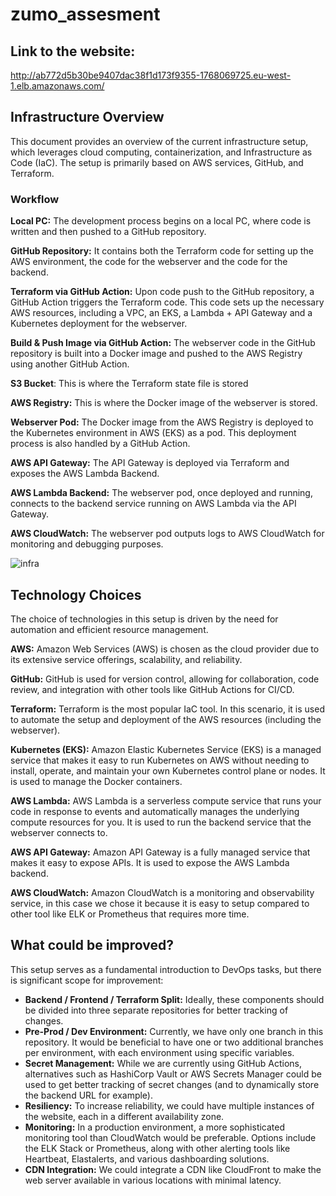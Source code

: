 # zumo_assesment

## Link to the website:
http://ab772d5b30be9407dac38f1d173f9355-1768069725.eu-west-1.elb.amazonaws.com/
## Infrastructure Overview
This document provides an overview of the current infrastructure setup, which leverages cloud computing, containerization, and Infrastructure as Code (IaC). The setup is primarily based on AWS services, GitHub, and Terraform.

### Workflow
**Local PC:** The development process begins on a local PC, where code is written and then pushed to a GitHub repository.

**GitHub Repository:** It contains both the Terraform code for setting up the AWS environment, the code for the webserver and the code for the backend.

**Terraform via GitHub Action:** Upon code push to the GitHub repository, a GitHub Action triggers the Terraform code. This code sets up the necessary AWS resources, including a VPC, an EKS, a Lambda + API Gateway and a Kubernetes deployment for the webserver.

**Build & Push Image via GitHub Action:** The webserver code in the GitHub repository is built into a Docker image and pushed to the AWS Registry using another GitHub Action.

**S3 Bucket**: This is where the Terraform state file is stored

**AWS Registry:** This is where the Docker image of the webserver is stored.

**Webserver Pod:** The Docker image from the AWS Registry is deployed to the Kubernetes environment in AWS (EKS) as a pod. This deployment process is also handled by a GitHub Action.

**AWS API Gateway:** The API Gateway is deployed via Terraform and exposes the AWS Lambda Backend.

**AWS Lambda Backend:** The webserver pod, once deployed and running, connects to the backend service running on AWS Lambda via the API Gateway.

**AWS CloudWatch:** The webserver pod outputs logs to AWS CloudWatch for monitoring and debugging purposes.


![infra](https://github.com/Yb2411/zumo_assesment/assets/132000325/f4a142d0-61e7-4495-b33a-822935129a2a)


## Technology Choices
The choice of technologies in this setup is driven by the need for automation and efficient resource management.

**AWS:** Amazon Web Services (AWS) is chosen as the cloud provider due to its extensive service offerings, scalability, and reliability.

**GitHub:** GitHub is used for version control, allowing for collaboration, code review, and integration with other tools like GitHub Actions for CI/CD.

**Terraform:** Terraform is the most popular IaC tool. In this scenario, it is used to automate the setup and deployment of the AWS resources (including the webserver).

**Kubernetes (EKS):** Amazon Elastic Kubernetes Service (EKS) is a managed service that makes it easy to run Kubernetes on AWS without needing to install, operate, and maintain your own Kubernetes control plane or nodes. It is used to manage the Docker containers.

**AWS Lambda:** AWS Lambda is a serverless compute service that runs your code in response to events and automatically manages the underlying compute resources for you. It is used to run the backend service that the webserver connects to.

**AWS API Gateway:** Amazon API Gateway is a fully managed service that makes it easy to expose APIs. It is used to expose the AWS Lambda backend.

**AWS CloudWatch:** Amazon CloudWatch is a monitoring and observability service, in this case we chose it because it is easy to setup compared to other tool like ELK or Prometheus that requires more time.

## What could be improved?

This setup serves as a fundamental introduction to DevOps tasks, but there is significant scope for improvement:

- **Backend / Frontend / Terraform Split:** Ideally, these components should be divided into three separate repositories for better tracking of changes.
- **Pre-Prod / Dev Environment:** Currently, we have only one branch in this repository. It would be beneficial to have one or two additional branches per environment, with each environment using specific variables.
- **Secret Management:** While we are currently using GitHub Actions, alternatives such as HashiCorp Vault or AWS Secrets Manager could be used to get better tracking of secret changes (and to dynamically store the backend URL for example).
- **Resiliency:** To increase reliability, we could have multiple instances of the website, each in a different availability zone.
- **Monitoring:** In a production environment, a more sophisticated monitoring tool than CloudWatch would be preferable. Options include the ELK Stack or Prometheus, along with other alerting tools like Heartbeat, Elastalerts, and various dashboarding solutions.
- **CDN Integration:** We could integrate a CDN like CloudFront to make the web server available in various locations with minimal latency.
